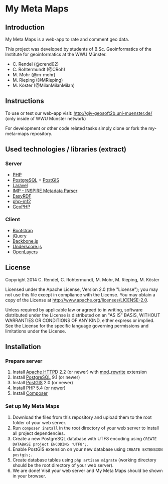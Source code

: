 My Meta Maps
============

## Introduction
My Meta Maps is a web-app to rate and comment geo data. 

This project was developed by students of B.Sc. Geoinformatics of the Institute for geoinformatics at the WWU Münster. 
+ C. Rendel (@crend02)
+ C. Rohtermundt (@CRoh)
+ M. Mohr (@m-mohr)
+ M. Rieping (@MRieping)
+ M. Köster (@MilanMilanMilan)

## Instructions
To use or test our web-app visit: http://giv-geosoft2b.uni-muenster.de/ (only inside of WWU Münster network)

For development or other code related tasks simply clone or fork the my-meta-maps repository.

## Used technologies / libraries (extract)
### Server
+ [PHP](http://php.net/)
+ [PostgreSQL](http://www.postgresql.org/) + [PostGIS](http://www.postgis.net/)
+ [Laravel](http://laravel.com/)
+ [IMP - INSPIRE Metadata Parser](http://www.webmapcenter.de/imp/webseite/)
+ [EasyRDF](http://www.easyrdf.org/)
+ [php-mf2](https://github.com/indieweb/php-mf2)
+ [GeoPHP](https://geophp.net/)
### Client
+ [Bootstrap](http://getbootstrap.com/)
+ [jQuery](http://jquery.com/)
+ [Backbone.js](http://backbonejs.org/)
+ [Underscore.js](http://underscorejs.org/)
+ [OpenLayers](http://openlayers.org/)

## License
Copyright 2014 C. Rendel, C. Rohtermundt, M. Mohr, M. Rieping, M. Köster

Licensed under the Apache License, Version 2.0 (the "License"); you may not use this file except in compliance with the License. You may obtain a copy of the License at http://www.apache.org/licenses/LICENSE-2.0.

Unless required by applicable law or agreed to in writing, software distributed under the License is distributed on an "AS IS" BASIS, WITHOUT WARRANTIES OR CONDITIONS OF ANY KIND, either express or implied. See the License for the specific language governing permissions and limitations under the License.

## Installation

### Prepare server
1. Install [Apache HTTPD](http://httpd.apache.org) 2.2 (or newer) with [mod_rewrite](http://httpd.apache.org/docs/current/mod/mod_rewrite.html) extension
2. Install [PostgreSQL](http://www.postgresql.org) 9.1 (or newer)
3. Install [PostGIS](http://postgis.net) 2.0 (or newer)
4. Install [PHP](http://php.net) 5.4 (or newer)
5. Install [Composer](https://getcomposer.org/)

### Set up My Meta Maps
1. Download the files from this repository and upload them to the root folder of your web server.
2. Run `composer install` in the root directory of your web server to install all project dependencies.
3. Create a new PostgreSQL database with UTF8 encoding using `CREATE DATABASE project ENCODING 'UTF8';`.
4. Enable PostGIS extension on your new database using `CREATE EXTENSION postgis;`.
5. Create database tables using `php artisan migrate` (working directory should be the root directory of your web server).
6. We are done! Visit your web server and My Meta Maps should be shown in your browser.